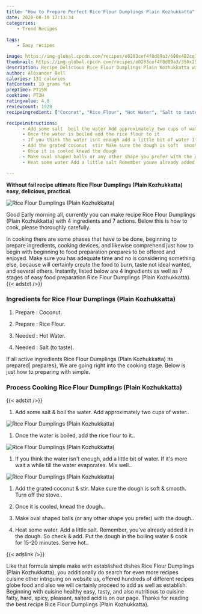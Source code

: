 ```yaml
---
title: "How to Prepare Perfect Rice Flour Dumplings Plain Kozhukkatta"
date: 2020-08-10 17:13:34
categories:
    - Trend Recipes
    
tags:
    - Easy recipes

image: https://img-global.cpcdn.com/recipes/e0283cef4f8d89a3/680x482cq70/rice-flour-dumplings-plain-kozhukkatta-recipe-main-photo.jpg
thumbnail: https://img-global.cpcdn.com/recipes/e0283cef4f8d89a3/350x250cq70/rice-flour-dumplings-plain-kozhukkatta-recipe-main-photo.jpg
description: Recipe Delicious Rice Flour Dumplings Plain Kozhukkatta with 4 ingredients and 7 stages of easy cooking.
author: Alexander Bell
calories: 131 calories
fatContent: 10 grams fat
preptime: PT15M
cooktime: PT2H
ratingvalue: 4.8
reviewcount: 1928
recipeingredient: ["Coconut", "Rice Flour", "Hot Water", "Salt to taste"]

recipeinstructions: 
      - Add some salt  boil the water Add approximately two cups of water 
      - Once the water is boiled add the rice flour to it 
      - If you think the water isnt enough add a little bit of water If its more wait a while till the water evaporates Mix well 
      - Add the grated coconut  stir Make sure the dough is soft  smooth Turn off the stove 
      - Once it is cooled knead the dough 
      - Make oval shaped balls or any other shape you prefer with the dough 
      - Heat some water Add a little salt Remember youve already added it in the dough So check  add Put the dough in the boiling water  cook for 1520 minutes Serve hot

---
```




**Without fail recipe ultimate Rice Flour Dumplings (Plain Kozhukkatta) easy, delicious, practical**. 


![Rice Flour Dumplings (Plain Kozhukkatta)](https://img-global.cpcdn.com/recipes/e0283cef4f8d89a3/680x482cq70/rice-flour-dumplings-plain-kozhukkatta-recipe-main-photo.jpg "Rice Flour Dumplings (Plain Kozhukkatta)")




Good Early morning all, currently you can make recipe Rice Flour Dumplings (Plain Kozhukkatta) with 4 ingredients and 7 actions. Below this is how to cook, please thoroughly carefully.

In cooking there are some phases that have to be done, beginning to prepare ingredients, cooking devices, and likewise comprehend just how to begin with beginning to food preparation prepares to be offered and enjoyed. Make sure you has adequate time and no is considering something else, because will certainly create the food to burn, taste not ideal wanted, and several others. Instantly, listed below are 4 ingredients as well as 7 stages of easy food preparation Rice Flour Dumplings (Plain Kozhukkatta).
{{< adstxt />}}

### Ingredients for Rice Flour Dumplings (Plain Kozhukkatta)


1. Prepare  : Coconut.

1. Prepare  : Rice Flour.

1. Needed  : Hot Water.

1. Needed  : Salt (to taste).



If all active ingredients Rice Flour Dumplings (Plain Kozhukkatta) its prepared| prepares}, We are going right into the cooking stage. Below is just how to preparing with simple.

### Process Cooking Rice Flour Dumplings (Plain Kozhukkatta)

{{< adstxt />}}


1. Add some salt &amp; boil the water. Add approximately two cups of water..



![Rice Flour Dumplings (Plain Kozhukkatta)](https://img-global.cpcdn.com/steps/613e82b9e92d9a0e/160x128cq70/rice-flour-dumplings-plain-kozhukkatta-recipe-step-1-photo.jpg" "Rice Flour Dumplings (Plain Kozhukkatta)")



1. Once the water is boiled, add the rice flour to it..



![Rice Flour Dumplings (Plain Kozhukkatta)](https://img-global.cpcdn.com/steps/4ef42d34ebe29666/160x128cq70/rice-flour-dumplings-plain-kozhukkatta-recipe-step-2-photo.jpg" "Rice Flour Dumplings (Plain Kozhukkatta)")



1. If you think the water isn&#39;t enough, add a little bit of water. If it&#39;s more wait a while till the water evaporates. Mix well..



![Rice Flour Dumplings (Plain Kozhukkatta)](https://img-global.cpcdn.com/steps/97eea7c9ea21b109/160x128cq70/rice-flour-dumplings-plain-kozhukkatta-recipe-step-3-photo.jpg" "Rice Flour Dumplings (Plain Kozhukkatta)")



1. Add the grated coconut &amp; stir. Make sure the dough is soft &amp; smooth. Turn off the stove..



1. Once it is cooled, knead the dough..



1. Make oval shaped balls (or any other shape you prefer) with the dough..



1. Heat some water. Add a little salt. Remember, you&#39;ve already added it in the dough. So check &amp; add. Put the dough in the boiling water &amp; cook for 15-20 minutes. Serve hot..





{{< adslink />}}

Like that formula simple make with established dishes Rice Flour Dumplings (Plain Kozhukkatta), you additionally do search for even more recipes cuisine other intriguing on website us, offered hundreds of different recipes globe food and also we will certainly proceed to add as well as establish. Beginning with cuisine healthy easy, tasty, and also nutritious to cuisine fatty, hard, spicy, pleasant, salted acid is on our page. Thanks for reading the best recipe Rice Flour Dumplings (Plain Kozhukkatta).
